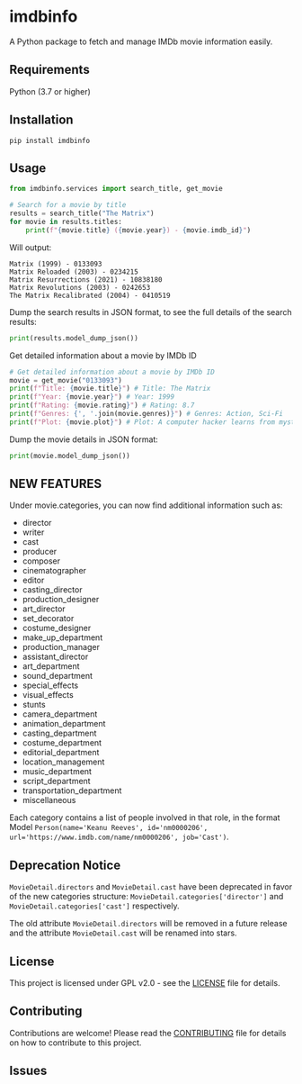 # imdbinfo
A Python package to fetch and manage IMDb movie information easily.

## Requirements

Python (3.7 or higher)

## Installation

`pip install imdbinfo`

## Usage

``` python
from imdbinfo.services import search_title, get_movie

# Search for a movie by title
results = search_title("The Matrix")
for movie in results.titles:
    print(f"{movie.title} ({movie.year}) - {movie.imdb_id}")
``` 
Will output:
``` 
Matrix (1999) - 0133093
Matrix Reloaded (2003) - 0234215
Matrix Resurrections (2021) - 10838180
Matrix Revolutions (2003) - 0242653
The Matrix Recalibrated (2004) - 0410519
``` 

Dump the search results in JSON format, to see the full details of the search results:

``` python
print(results.model_dump_json())
```

Get detailed information about a movie by IMDb ID

``` python
# Get detailed information about a movie by IMDb ID
movie = get_movie("0133093") 
print(f"Title: {movie.title}") # Title: The Matrix
print(f"Year: {movie.year}") # Year: 1999
print(f"Rating: {movie.rating}") # Rating: 8.7
print(f"Genres: {', '.join(movie.genres)}") # Genres: Action, Sci-Fi
print(f"Plot: {movie.plot}") # Plot: A computer hacker learns from mysterious rebels about the true nature of his reality and his role in the war against its controllers.
``` 

Dump the movie details in JSON format:

``` python
print(movie.model_dump_json())
```

## NEW FEATURES

Under movie.categories, you can now find additional information such as:

* director
* writer
* cast
* producer
* composer
* cinematographer
* editor
* casting_director
* production_designer
* art_director
* set_decorator
* costume_designer
* make_up_department
* production_manager
* assistant_director
* art_department
* sound_department
* special_effects
* visual_effects
* stunts
* camera_department
* animation_department
* casting_department
* costume_department
* editorial_department
* location_management
* music_department
* script_department
* transportation_department
* miscellaneous

Each category contains a list of people involved in that role, in the format Model `Person(name='Keanu Reeves', id='nm0000206', url='https://www.imdb.com/name/nm0000206', job='Cast')`.

## Deprecation Notice

`MovieDetail.directors` and `MovieDetail.cast` have been deprecated in favor of the new categories structure: `MovieDetail.categories['director']` and `MovieDetail.categories['cast']` respectively.

The old attribute `MovieDetail.directors` will be removed in a future release and the attribute `MovieDetail.cast` will be renamed into stars.



## License
This project is licensed under GPL  v2.0 - see the [LICENSE](LICENSE) file for details.
## Contributing
Contributions are welcome! Please read the [CONTRIBUTING](CONTRIBUTING.md) file for details on how to contribute to this project.
## Issues
